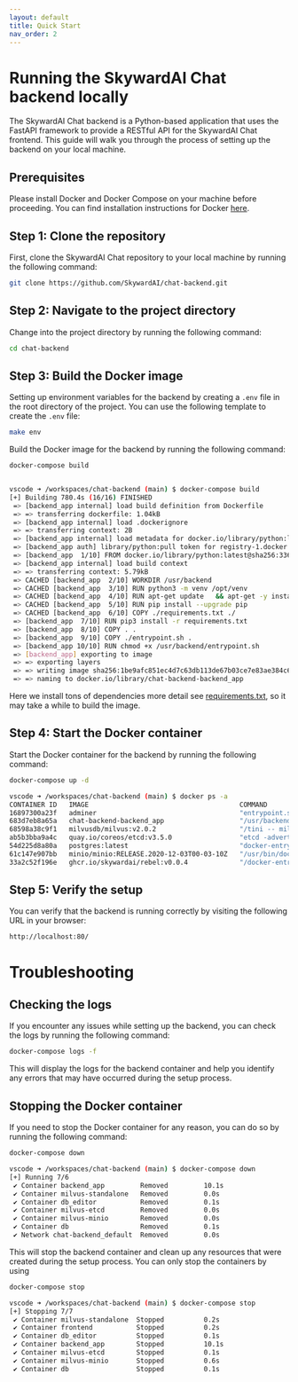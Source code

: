 ```yaml
---
layout: default
title: Quick Start
nav_order: 2
---
```


# Running the SkywardAI Chat backend locally

The SkywardAI Chat backend is a Python-based application that uses the FastAPI framework to provide a RESTful API for the SkywardAI Chat frontend. This guide will walk you through the process of setting up the backend on your local machine.


## Prerequisites

Please install Docker and Docker Compose on your machine before proceeding. You can find installation instructions for Docker [here](https://docs.docker.com/get-docker/).


## Step 1: Clone the repository

First, clone the SkywardAI Chat repository to your local machine by running the following command:

```bash
git clone https://github.com/SkywardAI/chat-backend.git
```

## Step 2: Navigate to the project directory

Change into the project directory by running the following command:

```bash
cd chat-backend
```

## Step 3: Build the Docker image

Setting up environment variables for the backend by creating a `.env` file in the root directory of the project. You can use the following template to create the `.env` file:

```bash
make env
```

Build the Docker image for the backend by running the following command:

```bash
docker-compose build


vscode ➜ /workspaces/chat-backend (main) $ docker-compose build
[+] Building 780.4s (16/16) FINISHED                                                                         docker:default
 => [backend_app internal] load build definition from Dockerfile                                                       0.0s
 => => transferring dockerfile: 1.04kB                                                                                 0.0s
 => [backend_app internal] load .dockerignore                                                                          0.0s
 => => transferring context: 2B                                                                                        0.0s
 => [backend_app internal] load metadata for docker.io/library/python:latest                                           2.1s
 => [backend_app auth] library/python:pull token for registry-1.docker.io                                              0.0s
 => [backend_app  1/10] FROM docker.io/library/python:latest@sha256:336461f63f4eb1100e178d5acbfea3d1a5b2a53dea88aa0f9  0.0s
 => [backend_app internal] load build context                                                                          0.0s
 => => transferring context: 5.79kB                                                                                    0.0s
 => CACHED [backend_app  2/10] WORKDIR /usr/backend                                                                    0.0s
 => CACHED [backend_app  3/10] RUN python3 -m venv /opt/venv                                                           0.0s
 => CACHED [backend_app  4/10] RUN apt-get update   && apt-get -y install netcat-traditional gcc postgresql   && apt-  0.0s
 => CACHED [backend_app  5/10] RUN pip install --upgrade pip                                                           0.0s
 => CACHED [backend_app  6/10] COPY ./requirements.txt ./                                                              0.0s
 => [backend_app  7/10] RUN pip3 install -r requirements.txt                                                         764.1s
 => [backend_app  8/10] COPY . .                                                                                       0.0s 
 => [backend_app  9/10] COPY ./entrypoint.sh .                                                                         0.0s 
 => [backend_app 10/10] RUN chmod +x /usr/backend/entrypoint.sh                                                        0.2s 
 => [backend_app] exporting to image                                                                                  13.9s 
 => => exporting layers                                                                                               13.9s 
 => => writing image sha256:1be9afc851ec4d7c63db113de67b03ce7e83ae384c62a13c666628886b66fdb2                           0.0s 
 => => naming to docker.io/library/chat-backend-backend_app                                                            0.0s
```

Here we install tons of dependencies more detail see [requirements.txt](https://github.com/SkywardAI/chat-backend/blob/main/backend/requirements.txt), so it may take a while to build the image.


## Step 4: Start the Docker container

Start the Docker container for the backend by running the following command:

```bash
docker-compose up -d

vscode ➜ /workspaces/chat-backend (main) $ docker ps -a
CONTAINER ID   IMAGE                                      COMMAND                  CREATED              STATUS                        PORTS                      NAMES
16897300a23f   adminer                                    "entrypoint.sh php -…"   About a minute ago   Up About a minute             0.0.0.0:8081->8080/tcp     db_editor
683d7eb8a65a   chat-backend-backend_app                   "/usr/backend/entryp…"   About a minute ago   Up About a minute             0.0.0.0:8001->8000/tcp     backend_app
68598a38c9f1   milvusdb/milvus:v2.0.2                     "/tini -- milvus run…"   About a minute ago   Up About a minute             0.0.0.0:19530->19530/tcp   milvus-standalone
ab5b3bba9a4c   quay.io/coreos/etcd:v3.5.0                 "etcd -advertise-cli…"   About a minute ago   Up About a minute             2379-2380/tcp              milvus-etcd
54d225d8a80a   postgres:latest                            "docker-entrypoint.s…"   About a minute ago   Up About a minute             0.0.0.0:5433->5432/tcp     db
61c147e907bb   minio/minio:RELEASE.2020-12-03T00-03-10Z   "/usr/bin/docker-ent…"   About a minute ago   Up About a minute (healthy)   9000/tcp                   milvus-minio
33a2c52f196e   ghcr.io/skywardai/rebel:v0.0.4             "/docker-entrypoint.…"   About a minute ago   Up About a minute             0.0.0.0:80->80/tcp         frontend
```

## Step 5: Verify the setup

You can verify that the backend is running correctly by visiting the following URL in your browser:

```
http://localhost:80/
```

# Troubleshooting

## Checking the logs

If you encounter any issues while setting up the backend, you can check the logs by running the following command:

```bash
docker-compose logs -f
```

This will display the logs for the backend container and help you identify any errors that may have occurred during the setup process.

## Stopping the Docker container

If you need to stop the Docker container for any reason, you can do so by running the following command:

```bash
docker-compose down

vscode ➜ /workspaces/chat-backend (main) $ docker-compose down
[+] Running 7/6
 ✔ Container backend_app         Removed         10.1s 
 ✔ Container milvus-standalone   Removed         0.0s 
 ✔ Container db_editor           Removed         0.1s 
 ✔ Container milvus-etcd         Removed         0.0s 
 ✔ Container milvus-minio        Removed         0.0s 
 ✔ Container db                  Removed         0.1s 
 ✔ Network chat-backend_default  Removed         0.0s
```

This will stop the backend container and clean up any resources that were created during the setup process. You can only stop the containers by using

```bash
docker-compose stop
```

```bash
vscode ➜ /workspaces/chat-backend (main) $ docker-compose stop
[+] Stopping 7/7
 ✔ Container milvus-standalone  Stopped          0.2s 
 ✔ Container frontend           Stopped          0.2s 
 ✔ Container db_editor          Stopped          0.1s 
 ✔ Container backend_app        Stopped          10.1s 
 ✔ Container milvus-etcd        Stopped          0.1s 
 ✔ Container milvus-minio       Stopped          0.6s 
 ✔ Container db                 Stopped          0.1s
```

